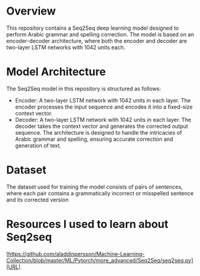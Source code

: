 # Overview
This repository contains a Seq2Seq deep learning model designed to perform Arabic grammar and spelling correction. The model is based on an encoder-decoder architecture, where both the encoder and decoder are two-layer LSTM networks with 1042 units each.

# Model Architecture
The Seq2Seq model in this repository is structured as follows:
- Encoder: A two-layer LSTM network with 1042 units in each layer. The encoder processes the input sequence and encodes it into a fixed-size context vector.
- Decoder: A two-layer LSTM network with 1042 units in each layer. The decoder takes the context vector and generates the corrected output sequence.
The architecture is designed to handle the intricacies of Arabic grammar and spelling, ensuring accurate correction and generation of text.

# Dataset
The dataset used for training the model consists of pairs of sentences, where each pair contains a grammatically incorrect or misspelled sentence and its corrected version

# Resources I used to learn about Seq2seq
[https://github.com/aladdinpersson/Machine-Learning-Collection/blob/master/ML/Pytorch/more_advanced/Seq2Seq/seq2seq.py](URL)
